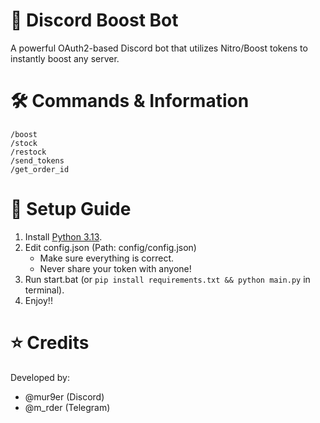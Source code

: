 # 🚀 Discord Boost Bot
A powerful OAuth2-based Discord bot that utilizes Nitro/Boost tokens to instantly boost any server.

# 🛠️ Commands & Information
```
/boost
/stock
/restock
/send_tokens
/get_order_id
```

# 📜 Setup Guide
1) Install [Python 3.13](https://www.python.org/downloads/release/python-3132/).
2) Edit config.json (Path: config/config.json)
   - Make sure everything is correct.
   - Never share your token with anyone!
3) Run start.bat (or `pip install requirements.txt && python main.py` in terminal).
4) Enjoy!!

# ⭐ Credits
Developed by:
- @mur9er (Discord)
- @m_rder (Telegram)
